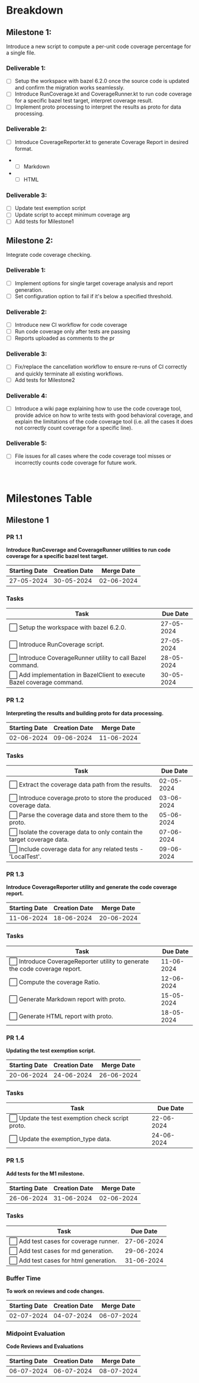 # Breakdown

## Milestone 1: 
Introduce a new script to compute a per-unit code coverage percentage for a single file.
 ### Deliverable 1:
  - [ ] Setup the workspace with bazel 6.2.0 once the source code is updated and confirm the migration works seamlessly.
  - [ ] Introduce RunCoverage.kt and CoverageRunner.kt to run code coverage for a specific bazel test target, interpret coverage result.
  - [ ] Implement proto processing to interpret the results as proto for data processing.
 
 ### Deliverable 2:
  - [ ] Introduce CoverageReporter.kt to generate Coverage Report in desired format.
  - - [ ] Markdown
  - - [ ] HTML
   
### Deliverable 3:
  - [ ] Update test exemption script
  - [ ] Update script to accept minimum coverage arg
  - [ ] Add tests for Milestone1

## Milestone 2: 
 Integrate code coverage checking.
 ### Deliverable 1:
  - [ ] Implement options for single target coverage analysis and report generation.
  - [ ] Set configuration option to fail if it's below a specified threshold.
 
 ### Deliverable 2:
  - [ ] Introduce new CI workflow for code coverage
  - [ ] Run code coverage only after tests are passing
  - [ ] Reports uploaded as comments to the pr
   
 ### Deliverable 3:
  - [ ] Fix/replace the cancellation workflow to ensure re-runs of CI correctly and quickly terminate all existing workflows.
  - [ ] Add tests for Milestone2 

 ### Deliverable 4:
  - [ ] Introduce a wiki page explaining how to use the code coverage tool, provide advice on how to write tests with good behavioral coverage, and explain the limitations of the code coverage tool (i.e. all the cases it does not correctly count coverage for a specific line).

 ### Deliverable 5:
  - [ ] File issues for all cases where the code coverage tool misses or incorrectly counts code coverage for future work.

<br>

# Milestones Table

## Milestone 1

### PR 1.1
**Introduce RunCoverage and CoverageRunner utilities to run code coverage for a specific bazel test target.**

| Starting Date | Creation Date | Merge Date |
| ------------- | ------------- | ---------- |
| 27-05-2024    | 30-05-2024    | 02-06-2024 |

### Tasks

| Task | Due Date |
| ---- | -------- |
| ⬜ Setup the workspace with bazel 6.2.0. | 27-05-2024 |
| ⬜ Introduce RunCoverage script. | 27-05-2024 |
| ⬜ Introduce CoverageRunner utility to call Bazel command. | 28-05-2024 |
| ⬜ Add implementation in BazelClient to execute Bazel coverage command. | 30-05-2024 |

### PR 1.2
**Interpreting the results and building proto for data processing.**

| Starting Date | Creation Date | Merge Date |
| ------------- | ------------- | ---------- |
| 02-06-2024    | 09-06-2024    | 11-06-2024 |

### Tasks

| Task | Due Date |
| ---- | -------- |
| ⬜ Extract the coverage data path from the results. | 02-05-2024 |
| ⬜ Introduce coverage.proto to store the produced coverage data. | 03-06-2024 |
| ⬜ Parse the coverage data and store them to the proto. | 05-06-2024 |
| ⬜ Isolate the coverage data to only contain the target coverage data. | 07-06-2024 |
| ⬜ Include coverage data for any related tests - 'LocalTest'. | 09-06-2024 |

### PR 1.3
**Introduce CoverageReporter utility and generate the code coverage report.**

| Starting Date | Creation Date | Merge Date |
| ------------- | ------------- | ---------- |
| 11-06-2024    | 18-06-2024    | 20-06-2024 |

### Tasks

| Task | Due Date |
| ---- | -------- |
| ⬜ Introduce CoverageReporter utility to generate the code coverage report. | 11-06-2024 |
| ⬜ Compute the coverage Ratio. | 12-06-2024 |
| ⬜ Generate Markdown report with proto. | 15-05-2024 |
| ⬜ Generate HTML report with proto. | 18-05-2024 |

### PR 1.4
**Updating the test exemption script.**

| Starting Date | Creation Date | Merge Date |
| ------------- | ------------- | ---------- |
| 20-06-2024    | 24-06-2024    | 26-06-2024 |

### Tasks

| Task | Due Date |
| ---- | -------- |
| ⬜ Update the test exemption check script proto. | 22-06-2024 |
| ⬜ Update the exemption_type data. | 24-06-2024 |

### PR 1.5
**Add tests for the M1 milestone.**

| Starting Date | Creation Date | Merge Date |
| ------------- | ------------- | ---------- |
| 26-06-2024    | 31-06-2024    | 02-06-2024 |

### Tasks

| Task | Due Date |
| ---- | -------- |
| ⬜ Add test cases for coverage runner. | 27-06-2024 |
| ⬜ Add test cases for md generation. | 29-06-2024 |
| ⬜ Add test cases for html generation. | 31-06-2024 |

### Buffer Time
**To work on reviews and code changes.**

| Starting Date | Creation Date | Merge Date |
| ------------- | ------------- | ---------- |
| 02-07-2024    | 04-07-2024    | 06-07-2024 |

### Midpoint Evaluation
**Code Reviews and Evaluations**

| Starting Date | Creation Date | Merge Date |
| ------------- | ------------- | ---------- |
| 06-07-2024    | 06-07-2024    | 08-07-2024 |
